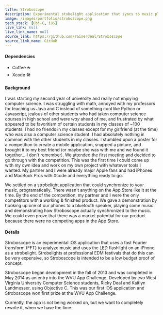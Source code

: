 ```yaml
---
title: Stroboscope
description: Experimental stobelight application that syncs to music playing in the background.
image: /images/portfolio/stroboscope.png
tech_stack: [Obj-C, iOS]
live_link: null
live_link_name: null
source_link: https://github.com/rainerdeal/Stroboscope
source_link_name: GitHub
---
```


#### Dependencies
* Coffee ☕️
* Xcode 🛠

#### Background
I was starting my second year of university and really not enjoying computer science. I was struggling with math, annoyed with my professors for teaching us Java and C instead of something cool like Python or Javascript, jealous of other students who had taken computer science courses in high school and were *way* ahead of me, and frustrated by what appeared to be favoritism of certain students in my classes of ~100 students. I had no friends in my classes except for my girlfriend (at the time) who was also a computer science student. I had absolutely nothing in common with the other students in my classes. I stumbled upon a poster for a competition to create a mobile application, snapped a picture, and brought it to my best friend (or maybe she was with me and we found it together... I don't remember). We attended the first meeting and decided to go through with the competition. This was the first time I could come up with my own idea and work on my own project with whatever tools I wanted. My partner and I were already major Apple fans and had iPhones and MacBook Pros with Xcode and everything ready to go.

We settled on a strobelight application that could synchronize to your music, programatically. There wasn't anything on the App Store like it at the time. By the end of the competition, my partner and I were the only competitors with a working & finished product. We gave a demonstration by hooking up one of our phones to a bluetooth speaker, playing some music and demonstrating how Stroboscope actually synchronized to the music. We could even prove that there was a market potential for our product because there were no competing apps in the App Store.

#### Details
Stroboscope is an experimental iOS application that uses a fast Fourier transform (FFT) to analyze music
and uses the LED flashlight on an iPhone as a strobelight. Strobelights at professional EDM festivals that 
do this can be very expensive, so Stroboscope is intended to be a low budget proof of concept.

Stroboscope began development in the fall of 2013 and was completed in May 2014 as an entry into the WVU
App Challenge. Developed by two West Virginia University Computer Science students, Ricky Deal and 
Kaitlyn Landmesser, using Objective C. This was our first iOS application and Stroboscope won first prize
at the WVU App Challenge.

Currently, the app is not being worked on, but we want to completely rewrite it, when we have the time.